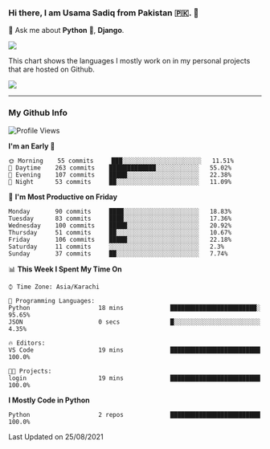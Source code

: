 ### Hi there, I am Usama Sadiq from Pakistan 🇵🇰. 👋

💬 Ask me about **Python** 🐍, **Django**. <!-- , Testing, Docker, Jenkins Automation, -->

<!--  
🗣 I love to talk about
  - Automating day-to-day stuff using Python
  - **Urdu Literature** 📚, **Anime** 💻, **Manga** 📜, **Light Novels** 📜, **Comics** 📱.  
-->

<img align="center" src="https://github-readme-stats.vercel.app/api?username=UsamaSadiq&custom_title=My Stats&show_icons=true&theme=dark&count_private=true&include_all_commits=true" />

This chart shows the languages I mostly work on in my personal projects that are hosted on Github.

<img align="center" src="https://github-readme-stats.vercel.app/api/top-langs/?username=UsamaSadiq&langs_count=10&layout=compact" />

--- 
### My Github Info
<!--START_SECTION:waka-->
![Profile Views](http://img.shields.io/badge/Profile%20Views-0-blue)

**I'm an Early 🐤** 

```text
🌞 Morning    55 commits     ███░░░░░░░░░░░░░░░░░░░░░░   11.51% 
🌆 Daytime    263 commits    █████████████░░░░░░░░░░░░   55.02% 
🌃 Evening    107 commits    █████░░░░░░░░░░░░░░░░░░░░   22.38% 
🌙 Night      53 commits     ██░░░░░░░░░░░░░░░░░░░░░░░   11.09%

```
📅 **I'm Most Productive on Friday** 

```text
Monday       90 commits     ████░░░░░░░░░░░░░░░░░░░░░   18.83% 
Tuesday      83 commits     ████░░░░░░░░░░░░░░░░░░░░░   17.36% 
Wednesday    100 commits    █████░░░░░░░░░░░░░░░░░░░░   20.92% 
Thursday     51 commits     ██░░░░░░░░░░░░░░░░░░░░░░░   10.67% 
Friday       106 commits    █████░░░░░░░░░░░░░░░░░░░░   22.18% 
Saturday     11 commits     ░░░░░░░░░░░░░░░░░░░░░░░░░   2.3% 
Sunday       37 commits     ██░░░░░░░░░░░░░░░░░░░░░░░   7.74%

```


📊 **This Week I Spent My Time On** 

```text
⌚︎ Time Zone: Asia/Karachi

💬 Programming Languages: 
Python                   18 mins             ████████████████████████░   95.65% 
JSON                     0 secs              █░░░░░░░░░░░░░░░░░░░░░░░░   4.35%

🔥 Editors: 
VS Code                  19 mins             █████████████████████████   100.0%

🐱‍💻 Projects: 
login                    19 mins             █████████████████████████   100.0%

```

**I Mostly Code in Python** 

```text
Python                   2 repos             █████████████████████████   100.0%

```



 Last Updated on 25/08/2021
<!--END_SECTION:waka-->
<!--
**UsamaSadiq/UsamaSadiq** is a ✨ _special_ ✨ repository because its `README.md` (this file) appears on your GitHub profile.

Here are some ideas to get you started:

- 🔭 I’m currently working on ...
- 🌱 I’m currently learning ...
- 👯 I’m looking to collaborate on ...
- 🤔 I’m looking for help with ...
- 📫 How to reach me: ...
- 😄 Pronouns: ...
- ⚡ Fun fact: ...
-->

